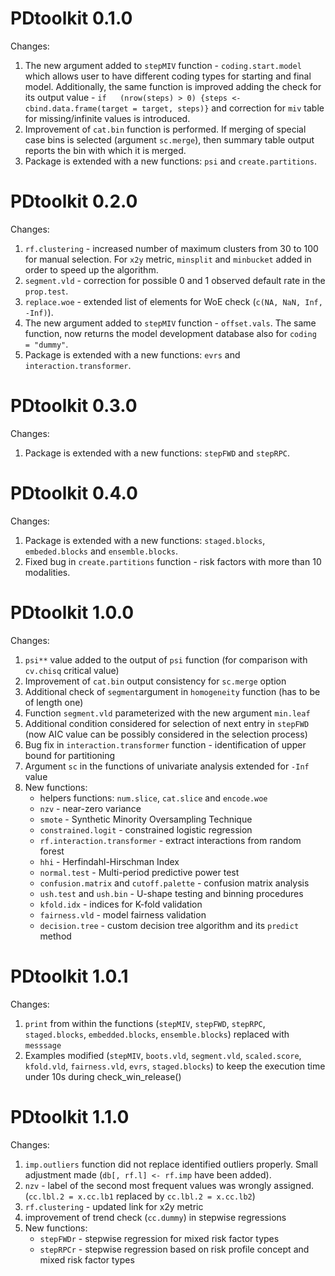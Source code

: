 # PDtoolkit 0.1.0
Changes:<br/>

1. The new argument added to ```stepMIV``` function - ```coding.start.model``` which allows user to have different coding types for starting and final model. 
Additionally, the same function is improved adding the check for its output value - ```if	(nrow(steps) > 0) {steps <- cbind.data.frame(target = target, steps)}``` and correction 
for ```miv``` table for missing/infinite values is introduced. <br/>
2. Improvement of ```cat.bin``` function is performed. If merging of special case bins is selected (argument ```sc.merge```), then summary table output reports the bin with which 
   it is merged. </br>
4. Package is extended with a new functions: ```psi``` and ```create.partitions```.

# PDtoolkit 0.2.0
Changes:<br/>

1. ```rf.clustering``` - increased number of maximum clusters from 30 to 100 for manual selection. For ```x2y``` metric, ```minsplit``` and ```minbucket``` added in order to speed 
up the algorithm. <br/>
2. ```segment.vld``` - correction for possible 0 and 1 observed default rate in the ```prop.test```. <br/>
3. ```replace.woe``` - extended list of elements for WoE check (```c(NA, NaN, Inf, -Inf)```).
4. The new argument added to ```stepMIV``` function - ```offset.vals```. The same function, now returns the model development database also for ```coding = "dummy"```.
5. Package is extended with a new functions: ```evrs``` and ```interaction.transformer```.

# PDtoolkit 0.3.0
Changes:<br/>

1. Package is extended with a new functions: ```stepFWD``` and ```stepRPC```.

# PDtoolkit 0.4.0
Changes:<br/>

1. Package is extended with a new functions: ```staged.blocks```, ```embeded.blocks``` and ```ensemble.blocks```.
2. Fixed bug in ```create.partitions``` function - risk factors with more than 10 modalities. 

# PDtoolkit 1.0.0
Changes:<br/>

1. ```psi**``` value added to the output of ```psi``` function (for comparison with ```cv.chisq``` critical value)
2. Improvement of ```cat.bin``` output consistency for ```sc.merge``` option 
3. Additional check of ```segment```argument in ```homogeneity``` function (has to be of length one)
4. Function ```segment.vld``` parameterized with the new argument ```min.leaf```
5. Additional condition considered for selection of next entry in ```stepFWD``` (now AIC value can be possibly considered in the selection process)
6. Bug fix in ```interaction.transformer``` function - identification of upper bound for partitioning
7. Argument ```sc``` in the functions of univariate analysis extended for ```-Inf``` value 
8. New functions:
      + helpers functions: ```num.slice```, ```cat.slice``` and ```encode.woe```
      + ```nzv``` - near-zero variance
      + ```smote``` - Synthetic Minority Oversampling Technique
      + ```constrained.logit``` - constrained logistic regression
      + ```rf.interaction.transformer``` - extract interactions from random forest
      + ```hhi``` - Herfindahl-Hirschman Index
      + ```normal.test``` - Multi-period predictive power test
      + ```confusion.matrix``` and ```cutoff.palette``` - confusion matrix analysis
      + ```ush.test``` and ```ush.bin``` - U-shape testing and binning procedures
      + ```kfold.idx``` - indices for K-fold validation
      + ```fairness.vld``` - model fairness validation
      + ```decision.tree``` - custom decision tree algorithm and its ```predict``` method

# PDtoolkit 1.0.1
Changes:<br/>

1. ```print``` from within the functions (```stepMIV```, ```stepFWD```, ```stepRPC```, ```staged.blocks```, ```embedded.blocks```, ```ensemble.blocks```) replaced with ```messsage```
2. Examples modified (```stepMIV```, ```boots.vld```, ```segment.vld```, ```scaled.score```, ```kfold.vld```, ```fairness.vld```, ```evrs```, ```staged.blocks```) to keep the execution time under 10s during check_win_release() 

# PDtoolkit 1.1.0
Changes:<br/>

1. ```imp.outliers``` function did not replace identified outliers properly. Small adjustment made (```db[, rf.l] <- rf.imp``` have been added). 
2. ```nzv``` - label of the second most frequent values was wrongly assigned. (```cc.lbl.2 = x.cc.lb1``` replaced by  ```cc.lbl.2 = x.cc.lb2```)
3. ```rf.clustering``` - updated link for x2y metric
4. improvement of trend check (```cc.dummy```) in stepwise regressions
5. New functions:
      + ```stepFWDr``` - stepwise regression for mixed risk factor types 
      + ```stepRPCr``` - stepwise regression based on risk profile concept and mixed risk factor types
